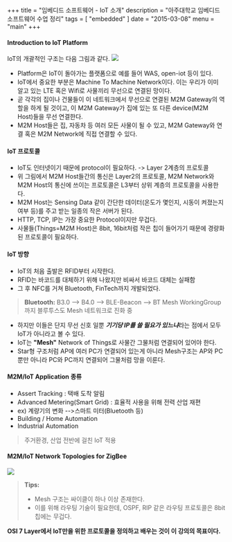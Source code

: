 +++
title = "임베디드 소프트웨어 - IoT 소개"
description = "아주대학교 임베디드 소프트웨어 수업 정리"
tags = [
    "embedded"
]
date = "2015-03-08"
menu = "main"
+++

#### Introduction to IoT Platform

IoT의 개괄적인 구조는 다음 그림과 같다.
![](/images/iot_tak.png)

- Platform은 IoT이 돌아가는 플랫폼으로 예를 들어 WAS, open-iot 등이 있다.
- IoT에서 중요한 부분은 Machine To Machine Network이다. 이는 우리가 이미 알고 있는 LTE 혹은 Wifi로 사물끼리 무선으로 연결된 망이다. 
- 곧 각각의 집이나 건물들이 이 네트워크에서 무선으로 연결된 M2M Gateway의 역할을 하게 될 것이고, 이 M2M Gateway가 집에 있는 또 다른 device(M2M Host)들을 무선 연결한다.
- M2M Host들은  집, 자동차 등 여러 모든 사물이 될 수 있고, M2M Gateway와 연결 혹은 M2M Network에 직접 연결할 수 있다.


#### IoT 프로토콜
- IoT도 인터넷이기 때문에 protocol이 필요하다. -> Layer 2계층의 프로토콜
- 위 그림에서 M2M Host들간의 통신은 Layer2의 프로토콜, M2M Network와 M2M Host의 통신에 쓰이는 프로토콜은 L3부터 상위 계층의 프로토콜을 사용한다.
- M2M Host는 Sensing Data 같이 간단한 데이터(온도가 몇인지, 시동이 켜졌는지 여부 등)를 주고 받는 일종의 작은 서버가 된다.
- HTTP, TCP, IP는 가장 중요한 Protocol이지만 무겁다.
- 사물들(Things=M2M Host)은 8bit, 16bit처럼 작은 칩이 들어가기 때문에 경량화된 프로토콜이 필요하다. 

#### IoT 방향
- IoT의 처음 출발은 RFID부터 시작한다.
- RFID는 바코드를 대체하기 위해 나왔지만 비싸서 바코드 대체는 실패함
- 그 후 NFC를 거쳐 Bluetooth, FinTech까지 개발되었다.

> **Bluetooth:**
>  B3.0 --> B4.0 --> BLE-Beacon --> BT Mesh WorkingGroup까지 블루투스도 Mesh 네트워크로 진화 중

- 하지만 이들은 단지 무선 신호 일뿐 ***기기당 IP를 쓸 필요가 있느냐***라는 점에서 모두 IoT가 아니라고 볼 수 있다. 
- IoT는 **"Mesh"** Network of Things로 사물간 그물처럼 연결되어 있어야 한다.
- Star형 구조처럼 AP에 여러 PC가 연결되어 있는게 아니라 Mesh구조는 AP와 PC뿐만 아니라 PC와 PC까지 연결되어 그물처럼 망을 이룬다.

#### M2M/IoT Application 종류
- Assert Tracking : 택배 도착 알림
- Advanced Metering(Smart Grid) : 효율적 사용을 위해 전력 산업 재편 
- ex) 계량기의 변화 -->스마트 미터(Bluetooth 등)
- Building / Home Automation
- Industrial Automation

> 주거환경, 산업 전반에 걸친 IoT 적용

#### M2M/IoT Network Topologies for ZigBee
![](/images/topology.gif)

> **Tips:**
>
>- Mesh 구조는 싸이클이 하나 이상 존재한다.
>- 이를 위해 라우팅 기술이 필요한데, OSPF, RIP 같은 라우팅 프로토콜은 8bit칩에는 무겁다.


**OSI 7 Layer에서 IoT만을 위한 프로토콜을 정의하고 배우는 것이 이 강의의 목표이다.**